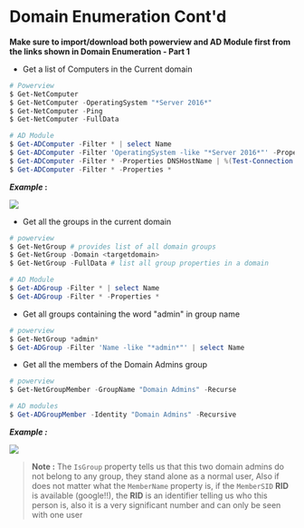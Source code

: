 # **Domain Enumeration Cont'd**

**Make sure to import/download both powerview and AD Module first from the links shown in Domain Enumeration - Part 1**



- Get a list of Computers in the Current domain

```powershell
# Powerview
$ Get-NetComputer
$ Get-NetComputer -OperatingSystem "*Server 2016*"
$ Get-NetComputer -Ping
$ Get-NetComputer -FullData 

# AD Module
$ Get-ADComputer -Filter * | select Name
$ Get-ADComputer -Filter 'OperatingSystem -like "*Server 2016*"' -Properties OperatingSystem | select Name,OperatingSystem
$ Get-ADComputer -Filter * -Properties DNSHostName | %(Test-Connection -Count 1 -ComputerName $_.DNSHostName)
$ Get-ADComputer -Filter * -Properties *
```

**_Example_ :**

![](https://i.imgur.com/vmBif3X.png)

- Get all the groups in the current domain

```powershell
# powerview
$ Get-NetGroup # provides list of all domain groups
$ Get-NetGroup -Domain <targetdomain>
$ Get-NetGroup -FullData # list all group properties in a domain

# AD Module
$ Get-ADGroup -Filter * | select Name
$ Get-ADGroup -Filter * -Properties *
```


- Get all groups containing the word "admin" in group name

```powershell
# powerview
$ Get-NetGroup *admin*
$ Get-ADGroup -Filter 'Name -like "*admin*"' | select Name
```

- Get all the members of the Domain Admins group

```powershell
# powerview
$ Get-NetGroupMember -GroupName "Domain Admins" -Recurse

# AD modules 
$ Get-ADGroupMember -Identity "Domain Admins" -Recursive
```

**_Example :_**


![](https://i.imgur.com/nYGNRo8.png)


> **Note :** The `IsGroup` property tells us that this two domain admins do not belong to any group, they stand alone as a normal user, Also if does not matter what the `MemberName` property is, if the `MemberSID` **RID** is available (google!!), the **RID** is an identifier telling us who this person is, also it is a very significant number and can only be seen with one user


